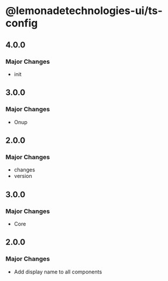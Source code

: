 # @lemonadetechnologies-ui/ts-config

## 4.0.0

### Major Changes

- init

## 3.0.0

### Major Changes

- Onup

## 2.0.0

### Major Changes

- changes
- version

## 3.0.0

### Major Changes

- Core

## 2.0.0

### Major Changes

- Add display name to all components
